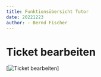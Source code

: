 ```yaml
---
title: Funktionsübersicht Tutor 
date: 20221223
author: - Bernd Fischer
---
```


# Ticket bearbeiten 


[![Ticket bearbeiten](ticket_bearbeiten.png)]


